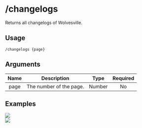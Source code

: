 # /changelogs

Returns all changelogs of Wolvesville.

## Usage

```
/changelogs {page}
```

## Arguments

| Name | Description             | Type   | Required |
| :--: | :---------------------: | :----: | :------: |
| page | The number of the page. | Number | No       |

## Examples

<img src="https://github.com/user-attachments/assets/10cdbb79-941a-4b65-af9d-5f05c1db9db1" class="rounded-corners">\
<img src="https://github.com/user-attachments/assets/aff84b65-9167-4a59-84d0-d7b09c6ad0e4" class="rounded-corners">